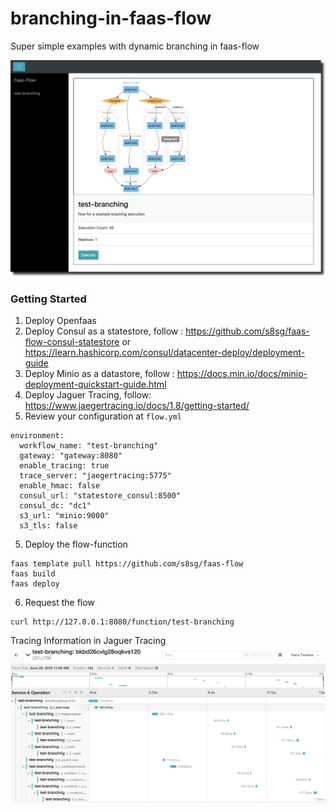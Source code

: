 # branching-in-faas-flow
Super simple examples with dynamic branching in faas-flow

![dashboard-view](dag.png)

### Getting Started 
1. Deploy Openfaas
2. Deploy Consul as a statestore, follow : https://github.com/s8sg/faas-flow-consul-statestore or https://learn.hashicorp.com/consul/datacenter-deploy/deployment-guide
3. Deploy Minio as a datastore, follow : https://docs.min.io/docs/minio-deployment-quickstart-guide.html
4. Deploy Jaguer Tracing, follow: https://www.jaegertracing.io/docs/1.8/getting-started/
5. Review your configuration at `flow.yml`
```
environment:
  workflow_name: "test-branching"
  gateway: "gateway:8080"
  enable_tracing: true
  trace_server: "jaegertracing:5775"  
  enable_hmac: false
  consul_url: "statestore_consul:8500"
  consul_dc: "dc1"
  s3_url: "minio:9000"
  s3_tls: false
```
5. Deploy the flow-function
```
faas template pull https://github.com/s8sg/faas-flow
faas build
faas deploy
```
6. Request the flow
```
curl http://127.0.0.1:8080/function/test-branching
``` 

Tracing Information in Jaguer Tracing   
![tracing-info](tracing.png)
